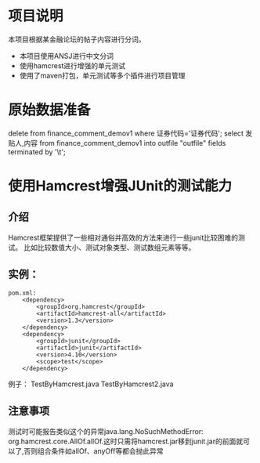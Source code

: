 # 项目说明
  本项目根据某金融论坛的帖子内容进行分词。
  
  * 本项目使用ANSJ进行中文分词
  * 使用hamcrest进行增强的单元测试
  * 使用了maven打包，单元测试等多个插件进行项目管理
  
# 原始数据准备

delete from finance_comment_demov1 where 证券代码='证券代码';
select 发贴人,内容 from finance_comment_demov1  into outfile "outfile" fields terminated by '\t';


# 使用Hamcrest增强JUnit的测试能力
## 介绍
  
  Hamcrest框架提供了一些相对通俗并高效的方法来进行一些junit比较困难的测试。  比如比较数值大小、测试对象类型、测试数组元素等等。
  
## 实例：
	pom.xml:
		<dependency>
			<groupId>org.hamcrest</groupId>
			<artifactId>hamcrest-all</artifactId>
			<version>1.3</version>
		</dependency>
		<dependency>
			<groupId>junit</groupId>
			<artifactId>junit</artifactId>
			<version>4.10</version>
			<scope>test</scope>
		</dependency>
	
  例子：
    TestByHamcrest.java
    TestByHamcrest2.java
## 注意事项
  测试时可能报告类似这个的异常java.lang.NoSuchMethodError: org.hamcrest.core.AllOf.allOf.这时只需将hamcrest.jar移到junit.jar的前面就可以了,否则组合条件如allOf、anyOff等都会抛此异常
 
